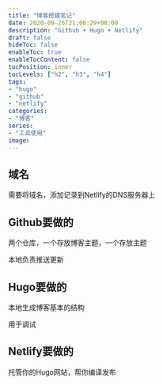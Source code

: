 ```yaml
---
title: "博客搭建笔记"
date: 2020-09-26T21:06:29+08:00
description: "Github + Hugo + Netlify"
draft: false
hideToc: false
enableToc: true
enableTocContent: false
tocPosition: inner
tocLevels: ["h2", "h3", "h4"]
tags:
- "hugo"
- "github"
- "netlify"
categories:
- "博客"
series:
- "工具使用"
image: 
---
```


## 域名

需要将域名，添加记录到Netlify的DNS服务器上

## Github要做的

两个仓库，一个存放博客主题，一个存放主题

本地负责推送更新

## Hugo要做的

本地生成博客基本的结构

用于调试

## Netlify要做的

托管你的Hugo网站，帮你编译发布



